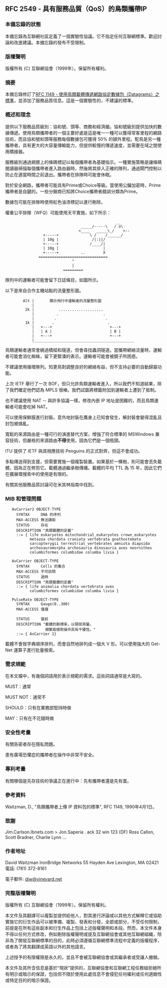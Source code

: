 ## RFC 2549 - 具有服務品質（QoS）的鳥類攜帶IP

### 本備忘錄的狀態

   本備忘錄為互聯網社區定義了一個實驗性協議。它不指定任何互聯網標準。歡迎討論和改進建議。本備忘錄的發布不受限制。

### 版權聲明

   版權所有 (C) 互聯網協會（1999年）。保留所有權利。

### 摘要

   本備忘錄修訂了[RFC 1149 - 使用鳥類載體傳遞網路協定數據包（Datagrams）之標準](RFC-1149.md)，並添加了服務品質信息。這是一個實驗性的，不建議的標準。

### 概述和理念

   提供以下服務品質級別：協和號、頭等、商務和經濟艙。協和號級別提供加快的數據傳遞。使用鳥類攜帶者的一個主要好處是這是唯一一種可以獲得常客里程的網路技術，而且協和號和頭等服務每個數據包可獲得 50% 的額外里程。鴕鳥是另一種攜帶者，具有更大的大容量傳輸能力，但提供較慢的傳遞速度，並需要在域之間使用橋接器。

   服務級別通過翅膀上的條碼標記以每個攜帶者為基礎指示。一種實施策略是讓條碼閱讀器掃描每個攜帶者進入路由器時，然後將其排入正確的隊列，通過閘門控制以防止在適當時間之前退出。攜帶者在排隊時可能會休眠。

   對於安全網路，攜帶者可能具有Prime或Choice等級。當使用公鑰加密時，Prime攜帶者是自鍵的。一些分銷商已知將Choice攜帶者錯誤分類為Prime。

   數據包可能在排隊時使用紅色油漆標記以進行刪除。

   權重公平排隊（WFQ）可能使用天平實施，如下所示：

```
                                                  __
                                  _____/-----\   / o\
                                 <____   _____\_/    >--
                 +-----+              \ /    /______/
                 | 10g |               /|:||/
                 +-----+              /____/|
                 | 10g |                    |
                 +-----+          ..        X
               ===============================
                              ^
                              |
                          =========
```

   隊列中的運輸者可能會留下日誌條目，如圖所示。

   以下是來自合作主機站點的流量整形圖。

```
        Alt |       顯示飛行中運輸者的流量整形圖
            |
         2k |           ....................
            |          .                    .
            |         .                      .
         1k |        .                        .
            |   +---+                          +---+
            |   | A |                          | B |
            |   +---+                          +---+
            |_____________________________________________
```

鳥類運輸者通常會繞過橋樑和隧道，但會尋找蟲洞隧道。當攜帶網絡流量時，運輸者可能會消化蜘蛛，留下更緊湊的表示。運輸者可能會被鏡子所困惑。

不建議使用循環隊列。知更鳥對調整良好的網絡有益，但不支持必要的自動歸屬功能。

上次 IETF 舉行了一次 BOF，但只允許鳥類運輸者進入，所以我們不知道結果，除了我們確定他們認為 MPLS 很棒。我們試圖將標籤附加到運輸者上遭到了抵制。

也不建議使用 NAT -- 與許多協議一樣，修改內嵌 IP 地址是困難的，而且鳥類運輸者可能會吃掉 NAT。

可以使用保鮮膜進行封裝。意外地封裝在鷹身上已知會發生，解封裝會變得混亂且封包被搞亂。

寬鬆的來源路由是一種可行的演進替代方案，增強了符合標準的 MSWindows 兼容技術，但嚴格的來源路由**不得**使用，因為它們是一個瓶頸。

ITU 提供了 IETF 與其相應技術 Penguins 的正式對齊，但這不會成功。

多點傳送得到支援，但需要實施一個複製裝置。如果基於一棵樹，則可能會丟失載體，因為正在修剪它。載體通過繼承樹傳播。載體的平均 TTL 為 15 年，因此它們在擴展環搜索中的使用是有限的。

有關其他服務品質討論可在米其林指南中找到。

### MIB 和管理問題

```
   AvCarrier2 OBJECT-TYPE
     SYNTAX     DNA 的序列
     MAX-ACCESS 無法讀取
     STATUS     存在
     DESCRIPTION "鳥類載體的定義"
     ::= { life eukaryotes mitochondrial_eukaryotes crown_eukaryotes
           metazoa chordata craniata vertebrata gnathostomata
           sarcopterygii terrestrial_vertebrates amniota diapsida
           archosauromorpha archosauria dinosauria aves neornithes
           columbiformes columbidae columba livia }

   AvCarrier OBJECT-TYPE
     SYNTAX     Cells 的集合
     MAX-ACCESS 不可訪問
     STATUS     過時
     DESCRIPTION "鳥類載體的定義"
     ::= { life animalia chordata vertebrata aves
           columbiformes columbidae columba livia }

   PulseRate OBJECT-TYPE
     SYNTAX     Gauge(0..300)
     MAX-ACCESS 僅讀

     STATUS     當前
     DESCRIPTION "載體的脈搏率，以頸部測量。
                  頻繁取樣對操作具有干擾性。"
     ::= { AvCarrier 1}
```

載體不會按字典順序排列，而會自然地排列成一個大 V 形。可以使用強大的 Get-Net 運算子進行批量檢索。

### 需求規範

   在本文檔中，有幾個詞語用於表示規範的需求。這些詞語通常是大寫的。

   MUST：通常

   MUST NOT：通常不

   SHOULD：只有在業務部堅持時做

   MAY：只有在不花錢時做

### 安全性考量

   有關告密者存在隱私問題。

   患有廣場恐懼症的攜帶者在操作中非常不安全。

### 專利考量

   有關哪個是先存技術的爭議正在進行中：先有攜帶者還是先有蛋。

### 參考資料

   Waitzman, D., "鳥類攜帶者上傳 IP 資料包的標準", RFC 1149, 1990年4月1日。

### 致謝

   Jim.Carlson.Ibnets.com > Jon.Saperia . ack 32 win 123 (DF)
   Ross Callon, Scott Bradner, Charlie Lynn ...

### 作者地址

   David Waitzman
   IronBridge Networks
   55 Hayden Ave
   Lexington, MA 02421
   電話: (781) 372-8161

   電子郵件: djw@vineyard.net

### 完整版權聲明

   版權所有 (C) 互聯網協會（1999年）。保留所有權利。

   本文件及其翻譯可以複製並提供給他人，對其進行評論或以其他方式解釋它或協助實施它的衍生作品可以被準備、複製、發表和分發，全部或部分，不受任何限制，前提是在所有這些副本和衍生作品上包括上述版權聲明和本段。然而，本文件本身不得以任何方式修改，例如刪除版權聲明或提及互聯網協會或其他互聯網組織，除非為了開發互聯網標準的目的，此時必須遵循互聯網標準流程中定義的版權程序，或者為了將其翻譯成英語以外的其他語言。

   上述授予的有限權限是永久的，並且不會被互聯網協會或其繼承者或受讓人撤銷。

   本文件及其所含信息是基於“現狀”提供的，互聯網協會和互聯網工程任務組拒絕所有明示或暗示的保證，包括但不限於使用此處信息不會侵犯任何權利或任何適銷性或特定目的的暗示保證。
